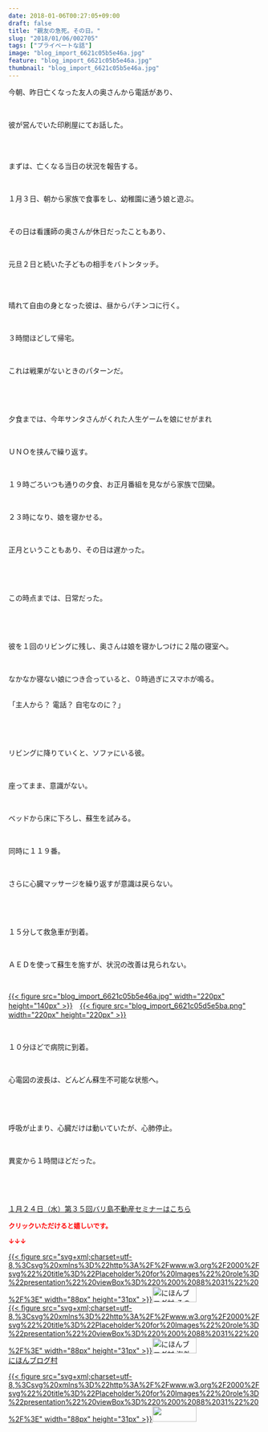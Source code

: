 ```yaml
---
date: 2018-01-06T00:27:05+09:00
draft: false
title: "親友の急死。その日。"
slug: "2018/01/06/002705"
tags: ["プライベートな話"]
image: "blog_import_6621c05b5e46a.jpg"
feature: "blog_import_6621c05b5e46a.jpg"
thumbnail: "blog_import_6621c05b5e46a.jpg"
---
```

<p>今朝、昨日亡くなった友人の奥さんから電話があり、</p><p> </p><p>彼が営んでいた印刷屋にてお話した。</p><p> </p><p><br/>まずは、亡くなる当日の状況を報告する。</p><p> </p><p>１月３日、朝から家族で食事をし、幼稚園に通う娘と遊ぶ。</p><p> </p><p>その日は看護師の奥さんが休日だったこともあり、</p><p> </p><p>元旦２日と続いた子どもの相手をバトンタッチ。</p><p> </p><p><br/>晴れて自由の身となった彼は、昼からパチンコに行く。</p><p> </p><p>３時間ほどして帰宅。</p><p> </p><p>これは戦果がないときのパターンだ。</p><p> </p><p> </p><p>夕食までは、今年サンタさんがくれた人生ゲームを娘にせがまれ</p><p> </p><p>ＵＮＯを挟んで繰り返す。</p><p> </p><p>１９時ごろいつも通りの夕食、お正月番組を見ながら家族で団欒。</p><p> </p><p>２３時になり、娘を寝かせる。</p><p> </p><p>正月ということもあり、その日は遅かった。</p><p> </p><p> </p><p>この時点までは、日常だった。</p><p> </p><p> </p><p>彼を１回のリビングに残し、奥さんは娘を寝かしつけに２階の寝室へ。</p><p> </p><p>なかなか寝ない娘につき合っていると、０時過ぎにスマホが鳴る。</p><p><br/>「主人から？ 電話？ 自宅なのに？」</p><p> </p><p> </p><p>リビングに降りていくと、ソファにいる彼。</p><p> </p><p>座ってまま、意識がない。</p><p> </p><p>ベッドから床に下ろし、蘇生を試みる。</p><p> </p><p>同時に１１９番。</p><p> </p><p>さらに心臓マッサージを繰り返すが意識は戻らない。</p><p> </p><p> </p><p>１５分して救急車が到着。</p><p> </p><p>ＡＥＤを使って蘇生を施すが、状況の改善は見られない。</p><p> </p><p><a href="blog_import_6621c05b5e46a.jpg">{{< figure src="blog_import_6621c05b5e46a.jpg" width="220px" height="140px" >}}</a>　<a href="blog_import_6621c05d5e5ba.png">{{< figure src="blog_import_6621c05d5e5ba.png" width="220px" height="220px" >}}</a></p><p> </p><p>１０分ほどで病院に到着。</p><p> </p><p>心電図の波長は、どんどん蘇生不可能な状態へ。</p><p> </p><p> </p><p>呼吸が止まり、心臓だけは動いていたが、心肺停止。</p><p> </p><p>異変から１時間ほどだった。</p><p> </p><p> </p><p><a href="iin.co.jp" target="_blank">１月２４日（水）第３５回バリ島不動産セミナーはこちら</a></p><p><font color="#ff0000" size="2"><strong>クリックいただけると嬉しいです。</strong></font></p><p><font color="#ff0000" size="2"><strong>↓↓↓</strong></font></p><p><a href="ranking.html?p_cid=01260127" id="&amp;blogmura_banner" target="_blank">{{< figure src="svg+xml;charset=utf-8,%3Csvg%20xmlns%3D%22http%3A%2F%2Fwww.w3.org%2F2000%2Fsvg%22%20title%3D%22Placeholder%20for%20Images%22%20role%3D%22presentation%22%20viewBox%3D%220%200%2088%2031%22%20%2F%3E" width="88px" height="31px" >}}<noscript><img alt="にほんブログ村 その他生活ブログ 不動産投資へ" border="0" height="31" src="https://img-proxy.blog-video.jp/images?url=http%3A%2F%2Flife.blogmura.com%2Fhudousantoushi%2Fimg%2Fhudousantoushi88_31.gif" width="88"></noscript></a><br/><a href="ranking.html?p_cid=01260127" target="_blank">{{< figure src="svg+xml;charset=utf-8,%3Csvg%20xmlns%3D%22http%3A%2F%2Fwww.w3.org%2F2000%2Fsvg%22%20title%3D%22Placeholder%20for%20Images%22%20role%3D%22presentation%22%20viewBox%3D%220%200%2088%2031%22%20%2F%3E" width="88px" height="31px" >}}<noscript><img alt="にほんブログ村 海外生活ブログ バリ島情報へ" border="0" height="31" src="https://img-proxy.blog-video.jp/images?url=http%3A%2F%2Foverseas.blogmura.com%2Fbali%2Fimg%2Fbali88_31.gif" width="88"></noscript></a><br/><a href="ranking.html?p_cid=01260127" target="_blank">にほんブログ村</a></p><p><a href="link.php?1804582" title="人気ブログランキングへ">{{< figure src="svg+xml;charset=utf-8,%3Csvg%20xmlns%3D%22http%3A%2F%2Fwww.w3.org%2F2000%2Fsvg%22%20title%3D%22Placeholder%20for%20Images%22%20role%3D%22presentation%22%20viewBox%3D%220%200%2088%2031%22%20%2F%3E" width="88px" height="31px" >}}<noscript><img border="0" height="31" src="https://blog.with2.net/img/banner/banner_22.gif" width="88"></noscript></a></p><p> </p>

